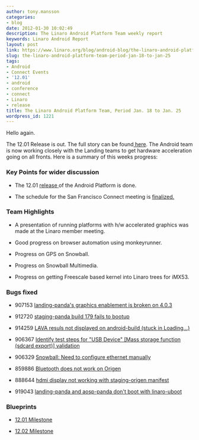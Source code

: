```yaml
---
author: tony.mansson
categories:
- blog
date: 2012-01-30 10:02:49
description: The Linaro Android Platform Team weekly report
keywords: Linaro Android Report
layout: post
link: https://www.linaro.org/blog/android-blog/the-linaro-android-platform-team-period-jan-18-to-jan-25/
slug: the-linaro-android-platform-team-period-jan-18-to-jan-25
tags:
- Android
- Connect Events
- '12.01'
- android
- conference
- connect
- Linaro
- release
title: The Linaro Android Platform Team, Period Jan. 18 to Jan. 25
wordpress_id: 1221
---
```


Hello again.

The 12.01 Release is out. The full story can be found[ here](https://wiki.linaro.org/Cycles/1201/Release/). The Android team is now working closely with the Landing teams to get hardware acceleration going on all fronts. Here is a summary of this weeks progress:


### Key Points for wider discussion

  * The 12.01  [ release ](http://releases.linaro.org/12.01/android/)of the Android Platform is done.


  * The schedule for the San Francisco Connect meeting is  [ finalized.](http://summit.ubuntu.com/lcq1-12/track/linaro-platforms/)

### Team Highlights

  * A presentation of running platforms with h/w accelerated graphics was made at the Linaro member meeting.


  * Good progress on browser automation using monkeyrunner.


  * Progress on GPS on Snowball.


  * Progress on Snowball Multimedia.


  * Progress on getting Freescale based kernel into Linaro trees for iMX53.

### Bugs fixed

  * 907153	[ landing-panda's graphics enablement is broken on 4.0.3](https://bugs.launchpad.net/linaro-android/+bug/907153)


  * 912720	[ staging-panda build 179 fails to bootup](https://bugs.launchpad.net/linaro-android/+bug/912720)


  * 914259	[ LAVA resuls not displayed on android-build (stuck in Loading...)](https://bugs.launchpad.net/linaro-android/+bug/914259)


  * 906367	[ Identify test steps for "USB Device" [Mass storage function (sdcard export)] validation](https://bugs.launchpad.net/linaro-android/+bug/906367)


  * 906329	[ Snowball: Need to configure ethernet manually](https://bugs.launchpad.net/linaro-android/+bug/906329)


  * 859886	[ Bluetooth does not work on Origen](https://bugs.launchpad.net/linaro-android/+bug/859886)


  * 888644	[ hdmi display not working with staging-origen manifest](https://bugs.launchpad.net/linaro-android/+bug/888644)


  * 919043	[ landing-panda and aosp-panda don't boot with linaro-uboot](https://bugs.launchpad.net/linaro-android/+bug/919043)


### Blueprints

  * [12.01 Milestone](https://launchpad.net/linaro-android/+milestone/12.01)


  * [12.02 Milestone](https://launchpad.net/linaro-android/+milestone/12.02)